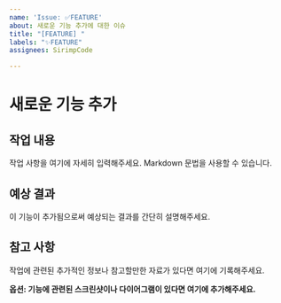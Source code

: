 ```yaml
---
name: 'Issue: ✅FEATURE'
about: 새로운 기능 추가에 대한 이슈
title: "[FEATURE] "
labels: "✨FEATURE"
assignees: SirimpCode

---
```


# 새로운 기능 추가

## 작업 내용

작업 사항을 여기에 자세히 입력해주세요. Markdown 문법을 사용할 수 있습니다.


## 예상 결과

이 기능이 추가됨으로써 예상되는 결과를 간단히 설명해주세요.


## 참고 사항

작업에 관련된 추가적인 정보나 참고할만한 자료가 있다면 여기에 기록해주세요.


**옵션: 기능에 관련된 스크린샷이나 다이어그램이 있다면 여기에 추가해주세요.**
